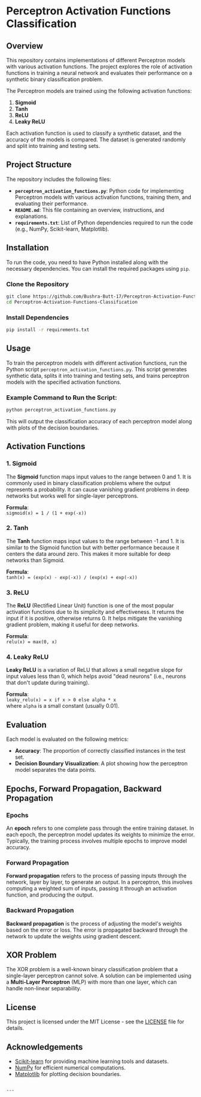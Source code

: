 

# Perceptron Activation Functions Classification

## Overview
This repository contains implementations of different Perceptron models with various activation functions. The project explores the role of activation functions in training a neural network and evaluates their performance on a synthetic binary classification problem.

The Perceptron models are trained using the following activation functions:
1. **Sigmoid**
2. **Tanh**
3. **ReLU**
4. **Leaky ReLU**

Each activation function is used to classify a synthetic dataset, and the accuracy of the models is compared. The dataset is generated randomly and split into training and testing sets.

## Project Structure
The repository includes the following files:

- **`perceptron_activation_functions.py`**: Python code for implementing Perceptron models with various activation functions, training them, and evaluating their performance.
- **`README.md`**: This file containing an overview, instructions, and explanations.
- **`requirements.txt`**: List of Python dependencies required to run the code (e.g., NumPy, Scikit-learn, Matplotlib).

## Installation

To run the code, you need to have Python installed along with the necessary dependencies. You can install the required packages using `pip`.

### Clone the Repository
```bash
git clone https://github.com/Bushra-Butt-17/Perceptron-Activation-Functions-Classification.git
cd Perceptron-Activation-Functions-Classification
```

### Install Dependencies
```bash
pip install -r requirements.txt
```

## Usage

To train the perceptron models with different activation functions, run the Python script `perceptron_activation_functions.py`. This script generates synthetic data, splits it into training and testing sets, and trains perceptron models with the specified activation functions.

### Example Command to Run the Script:
```bash
python perceptron_activation_functions.py
```

This will output the classification accuracy of each perceptron model along with plots of the decision boundaries.

## Activation Functions

### 1. Sigmoid
The **Sigmoid** function maps input values to the range between 0 and 1. It is commonly used in binary classification problems where the output represents a probability. It can cause vanishing gradient problems in deep networks but works well for single-layer perceptrons.

**Formula**:  
`sigmoid(x) = 1 / (1 + exp(-x))`

### 2. Tanh
The **Tanh** function maps input values to the range between -1 and 1. It is similar to the Sigmoid function but with better performance because it centers the data around zero. This makes it more suitable for deep networks than Sigmoid.

**Formula**:  
`tanh(x) = (exp(x) - exp(-x)) / (exp(x) + exp(-x))`

### 3. ReLU
The **ReLU** (Rectified Linear Unit) function is one of the most popular activation functions due to its simplicity and effectiveness. It returns the input if it is positive, otherwise returns 0. It helps mitigate the vanishing gradient problem, making it useful for deep networks.

**Formula**:  
`relu(x) = max(0, x)`

### 4. Leaky ReLU
**Leaky ReLU** is a variation of ReLU that allows a small negative slope for input values less than 0, which helps avoid "dead neurons" (i.e., neurons that don't update during training).

**Formula**:  
`leaky_relu(x) = x if x > 0 else alpha * x`  
where `alpha` is a small constant (usually 0.01).

## Evaluation

Each model is evaluated on the following metrics:
- **Accuracy**: The proportion of correctly classified instances in the test set.
- **Decision Boundary Visualization**: A plot showing how the perceptron model separates the data points.

## Epochs, Forward Propagation, Backward Propagation

### Epochs
An **epoch** refers to one complete pass through the entire training dataset. In each epoch, the perceptron model updates its weights to minimize the error. Typically, the training process involves multiple epochs to improve model accuracy.

### Forward Propagation
**Forward propagation** refers to the process of passing inputs through the network, layer by layer, to generate an output. In a perceptron, this involves computing a weighted sum of inputs, passing it through an activation function, and producing the output.

### Backward Propagation
**Backward propagation** is the process of adjusting the model's weights based on the error or loss. The error is propagated backward through the network to update the weights using gradient descent.

## XOR Problem

The XOR problem is a well-known binary classification problem that a single-layer perceptron cannot solve. A solution can be implemented using a **Multi-Layer Perceptron** (MLP) with more than one layer, which can handle non-linear separability.

## License
This project is licensed under the MIT License - see the [LICENSE](LICENSE) file for details.

## Acknowledgements
- [Scikit-learn](https://scikit-learn.org/) for providing machine learning tools and datasets.
- [NumPy](https://numpy.org/) for efficient numerical computations.
- [Matplotlib](https://matplotlib.org/) for plotting decision boundaries.
```

---
